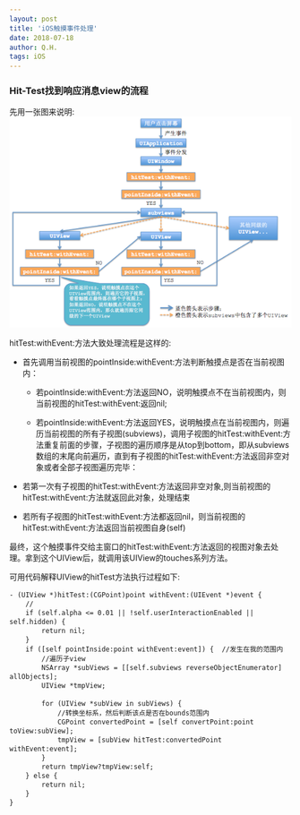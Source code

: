 ```yaml
---
layout: post
title: 'iOS触摸事件处理'
date: 2018-07-18
author: Q.H.
tags: iOS
---
```


### Hit-Test找到响应消息view的流程

先用一张图来说明:
![](imgs/findview.png)

hitTest:withEvent:方法大致处理流程是这样的:

+ 首先调用当前视图的pointInside:withEvent:方法判断触摸点是否在当前视图内：

    - 若pointInside:withEvent:方法返回NO，说明触摸点不在当前视图内，则当前视图的hitTest:withEvent:返回nil;

    - 若pointInside:withEvent:方法返回YES，说明触摸点在当前视图内，则遍历当前视图的所有子视图(subviews)，调用子视图的hitTest:withEvent:方法重复前面的步骤，子视图的遍历顺序是从top到bottom，即从subviews数组的末尾向前遍历，直到有子视图的hitTest:withEvent:方法返回非空对象或者全部子视图遍历完毕：

+ 若第一次有子视图的hitTest:withEvent:方法返回非空对象,则当前视图的hitTest:withEvent:方法就返回此对象，处理结束

+ 若所有子视图的hitTest:withEvent:方法都返回nil，则当前视图的hitTest:withEvent:方法返回当前视图自身(self)

最终，这个触摸事件交给主窗口的hitTest:withEvent:方法返回的视图对象去处理。拿到这个UIView后，就调用该UIView的touches系列方法。

可用代码解释UIView的hitTest方法执行过程如下:

```
- (UIView *)hitTest:(CGPoint)point withEvent:(UIEvent *)event {
    //
    if (self.alpha <= 0.01 || !self.userInteractionEnabled || self.hidden) {
        return nil;
    }
    if ([self pointInside:point withEvent:event]) {  //发生在我的范围内
        //遍历子view
        NSArray *subViews = [[self.subviews reverseObjectEnumerator] allObjects];
        UIView *tmpView;
        
        for (UIView *subView in subViews) {
            //转换坐标系，然后判断该点是否在bounds范围内
            CGPoint convertedPoint = [self convertPoint:point toView:subView];
            tmpView = [subView hitTest:convertedPoint withEvent:event];
        }
        return tmpView?tmpView:self;
    } else {
        return nil;
    }
}
```

